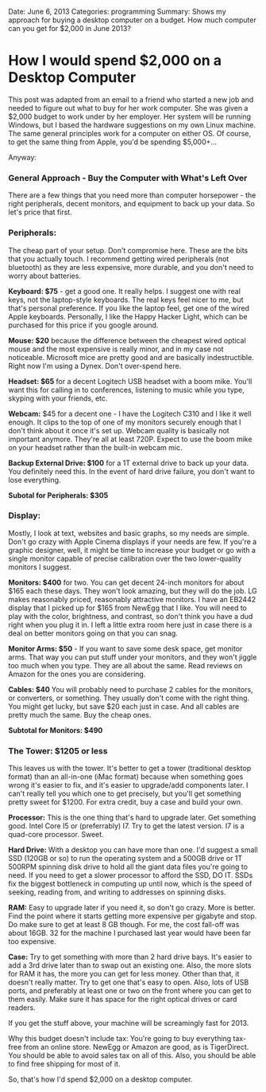 Date: June 6, 2013
Categories: programming
Summary: Shows my approach for buying a desktop computer on a budget. How much computer can you get for $2,000 in June 2013?

# How I would spend $2,000 on a Desktop Computer

This post was adapted from an email to a friend who started a new job and needed to figure out what to buy for her work computer. She was given a $2,000 budget to work under by her employer. Her system will be running Windows, but I based the hardware suggestions on my own Linux machine. The same general principles work for a computer on either OS. Of course, to get the same thing from Apple, you'd be spending $5,000+...

Anyway:

### General Approach - Buy the Computer with What's Left Over

There are a few things that you need more than computer horsepower - the right peripherals, decent monitors, and equipment to back up your data. So let's price that first.

### Peripherals:

The cheap part of your setup. Don't compromise here. These are the bits that you actually touch. I recommend getting wired peripherals (not bluetooth) as they are less expensive, more durable, and you don't need to worry about batteries.

**Keyboard: $75** - get a good one. It really helps. I suggest one with real keys, not the laptop-style keyboards. The real keys feel nicer to me, but that's personal preference. If you like the laptop feel, get one of the wired Apple keyboards. Personally, I like the Happy Hacker Light, which can be purchased for this price if you google around.

**Mouse: $20** because the difference between the cheapest wired optical mouse and the most expensive is really minor, and in my case not noticeable. Microsoft mice are pretty good and are basically indestructible. Right now I'm using a Dynex. Don't over-spend here.

**Headset: $65** for a decent Logitech USB headset with a boom mike. You'll want this for calling in to conferences, listening to music while you type, skyping with your friends, etc.

**Webcam:** $45 for a decent one - I have the Logitech C310 and I like it well enough. It clips to the top of one of my monitors securely enough that I don't think about it once it's set up. Webcam quality is basically not important anymore. They're all at least 720P. Expect to use the boom mike on your headset rather than the built-in webcam mic.

**Backup External Drive: $100** for a 1T external drive to back up your data. You definitely need this. In the event of hard drive failure, you don't want to lose everything.

**Subotal for Peripherals: $305**

### Display:
Mostly, I look at text, websites and basic graphs, so my needs are simple. Don't go crazy with Apple Cinema displays if your needs are few. If you're a graphic designer, well, it might be time to increase your budget or go with a single monitor capable of precise calibration over the two lower-quality monitors I suggest.

**Monitors: $400** for two. You can get decent 24-inch monitors for about $165 each these days. They won't look amazing, but they will do the job. LG makes reasonably priced, reasonably attractive monitors. I have an EB2442 display that I picked up for $165 from NewEgg that I like. You will need to play with the color, brightness, and contrast, so don't think you have a dud right when you plug it in. I left a little extra room here just in case there is a deal on better monitors going on that you can snag.

**Monitor Arms: $50** - If you want to save some desk space, get monitor arms. That way you can put stuff under your monitors, and they won't jiggle too much when you type. They are all about the same. Read reviews on Amazon for the ones you are considering.

**Cables: $40** You will probably need to purchase 2 cables for the monitors, or converters, or something. They usually don't come with the right thing. You might get lucky, but save $20 each just in case. And all cables are pretty much the same. Buy the cheap ones.

**Subtotal for Monitors: $490**

### The Tower: $1205 or less

This leaves us with the tower. It's better to get a tower (traditional desktop format) than an all-in-one (iMac format) because when something goes wrong it's easier to fix, and it's easier to upgrade/add components later. I can't really tell you which one to get precisely, but you'll get something pretty sweet for $1200. For extra credit, buy a case and build your own.

**Processor:** This is the one thing that's hard to upgrade later. Get something good. Intel Core I5 or (preferrably) I7. Try to get the latest version. I7 is a quad-core processor. Sweet.

**Hard Drive:** With a desktop you can have more than one. I'd suggest a small SSD (120GB or so) to run the operating system and a 500GB drive or 1T 500RPM spinning disk drive to hold all the giant data files you're going to need. If you need to get a slower processor to afford the SSD, DO IT. SSDs fix the biggest bottleneck in computing up until now, which is the speed of seeking, reading from, and writing to addresses on spinning disks.

**RAM:** Easy to upgrade later if you need it, so don't go crazy. More is better. Find the point where it starts getting more expensive per gigabyte and stop. Do make sure to get at least 8 GB though. For me, the cost fall-off was about 16GB. 32 for the machine I purchased last year would have been far too expensive.

**Case:** Try to get something with more than 2 hard drive bays. It's easier to add a 3rd drive later than to swap out an existing one. Also, the more slots for RAM it has, the more you can get for less money. Other than that, it doesn't really matter. Try to get one that's easy to open. Also, lots of USB ports, and preferably at least one or two on the front where you can get to them easily. Make sure it has space for the right optical drives or card readers.

If you get the stuff above, your machine will be screamingly fast for 2013.

Why this budget doesn't include tax: You're going to buy everything tax-free from an online store. NewEgg or Amazon are good, as is TigerDirect. You should be able to avoid sales tax on all of this. Also, you should be able to find free shipping for most of it.

So, that's how I'd spend $2,000 on a desktop computer.
